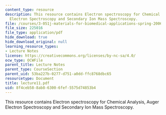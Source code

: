 ```yaml
---
content_type: resource
description: This resource contains Electron spectroscopy for Chemical Analysis, Auger
  Electron Spectroscopy and Secondary Ion Mass Spectroscopy.
file: /courses/3-051j-materials-for-biomedical-applications-spring-2006/8f4ceb588ab863006fef5575d74853b4_lecture11.pdf
file_size: 225016
file_type: application/pdf
hide_download: true
hide_download_original: null
learning_resource_types:
- Lecture Notes
license: https://creativecommons.org/licenses/by-nc-sa/4.0/
ocw_type: OCWFile
parent_title: Lecture Notes
parent_type: CourseSection
parent_uid: 53ba227b-0277-d751-a0dd-ffc8768dbc65
resourcetype: Document
title: lecture11.pdf
uid: 8f4ceb58-8ab8-6300-6fef-5575d74853b4
---
```

This resource contains Electron spectroscopy for Chemical Analysis, Auger Electron Spectroscopy and Secondary Ion Mass Spectroscopy.